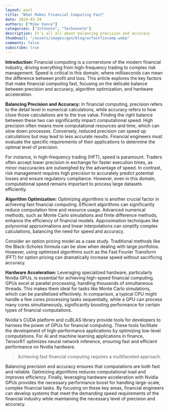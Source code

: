 ```yaml
---
layout: post
title: "What Makes Financial Computing Fast"
date: 2024-03-29
authors: ["Mike Vance"]
categories: ["Infonote", "Technonote"]
description: It’s all all about balancing precision and accuracy
thumbnail: "/assets/images/gen/blog/wcfastfincomp.webp"
comments: false
subscribe: true
---
```


**Introduction:**
Financial computing is a cornerstone of the modern financial industry, driving everything from high-frequency trading to complex risk management. Speed is critical in this domain, where milliseconds can mean the difference between profit and loss. This article explores the key factors that make financial computing fast, focusing on the delicate balance between precision and accuracy, algorithm optimization, and hardware acceleration.

**Balancing Precision and Accuracy:**
In financial computing, precision refers to the detail level in numerical calculations, while accuracy refers to how close those calculations are to the true value. Finding the right balance between these two can significantly impact computational speed. High precision often means more computational resources and time, which can slow down processes. Conversely, reduced precision can speed up calculations but may lead to less accurate results. Financial engineers must evaluate the specific requirements of their applications to determine the optimal level of precision.

For instance, in high-frequency trading (HFT), speed is paramount. Traders often accept lower precision in exchange for faster execution times, as minor inaccuracies are outweighed by the advantage of speed. In contrast, risk management requires high precision to accurately predict potential losses and ensure regulatory compliance. However, even in this domain, computational speed remains important to process large datasets efficiently.

**Algorithm Optimization:**
Optimizing algorithms is another crucial factor in achieving fast financial computing. Efficient algorithms can significantly reduce computation time and resource usage. Advanced numerical methods, such as Monte Carlo simulations and finite difference methods, enhance the efficiency of financial models. Approximation techniques like polynomial approximations and linear interpolations can simplify complex calculations, balancing the need for speed and accuracy.

Consider an option pricing model as a case study. Traditional methods like the Black-Scholes formula can be slow when dealing with large portfolios. However, using optimized algorithms such as the Fast Fourier Transform (FFT) for option pricing can dramatically increase speed without sacrificing accuracy.

**Hardware Acceleration:**
Leveraging specialized hardware, particularly Nvidia GPUs, is essential for achieving high-speed financial computing. GPUs excel at parallel processing, handling thousands of simultaneous threads. This makes them ideal for tasks like Monte Carlo simulations, which can be parallelized effectively. In comparison, a typical CPU might handle a few cores processing tasks sequentially, while a GPU can process many cores simultaneously, significantly boosting performance for certain types of financial computations.

Nvidia's CUDA platform and cuBLAS library provide tools for developers to harness the power of GPUs for financial computing. These tools facilitate the development of high-performance applications by optimizing low-level computations. For AI and machine learning applications in finance, TensorRT optimizes neural network inference, ensuring fast and efficient performance on Nvidia hardware.


> Achieving fast financial computing requires a multifaceted approach. 

Balancing precision and accuracy ensures that computations are both fast and reliable. Optimizing algorithms reduces computational load and improves efficiency. Finally, leveraging hardware acceleration with Nvidia GPUs provides the necessary performance boost for handling large-scale, complex financial tasks. By focusing on these key areas, financial engineers can develop systems that meet the demanding speed requirements of the financial industry while maintaining the necessary level of precision and accuracy.